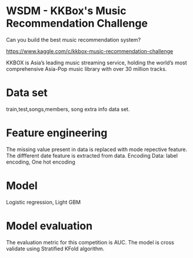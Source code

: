 # WSDM - KKBox's Music Recommendation Challenge
Can you build the best music recommendation system?

https://www.kaggle.com/c/kkbox-music-recommendation-challenge

KKBOX is Asia’s leading music streaming service, holding the world’s most comprehensive Asia-Pop music library with over 30 million tracks. 


# Data set
train,test,songs,members, song extra info data set.

# Feature engineering
The missing value present in data is replaced with mode repective feature. The diffferent date feature is extracted from data. 
Encoding Data: label encoding, One hot encoding

# Model
Logistic regression, Light GBM

# Model evaluation  
The evaluation metric for this competition is AUC.
The model is cross validate using Stratified KFold algorithm.

 

